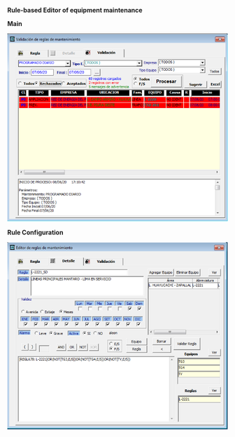**Rule-based Editor of equipment maintenance**


**Main**

![Main](assets/01_Main.png)

**Rule Configuration**

![Rule Configuration](assets/02_Editor.png)

